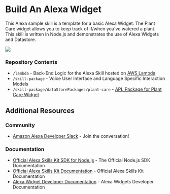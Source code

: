 # Build An Alexa Widget

This Alexa sample skill is a template for a basic Alexa Widget. The Plant Care widget allows you to keep track of if/when you've watered a plant. This skill is written in Node.js and demonstrates the use of Alexa Widgets and Datastore. 

<img src="https://m.media-amazon.com/images/G/01/mobile-apps/dex/alexa/alexa-skills-kit/tutorials/quiz-game/header._TTH_.png" />

### Repository Contents	 
* `/lambda` - Back-End Logic for the Alexa Skill hosted on [AWS Lambda](https://aws.amazon.com/lambda/)
* `/skill-package` - Voice User Interface and Language Specific Interaction Models
* `/skill-package/dataStorePackages/plant-care` - [APL Package for Plant Care Widget](https://developer.amazon.com/en-US/docs/alexa/alexa-presentation-language/apl-widgets-reference.html#apl-package) 

## Additional Resources

### Community
* [Amazon Alexa Developer Slack](https://alexa.design/slack) - Join the conversation!

### Documentation
* [Official Alexa Skills Kit SDK for Node.js](http://alexa.design/node-sdk-docs) - The Official Node.js SDK Documentation
* [Official Alexa Skills Kit Documentation](https://developer.amazon.com/docs/ask-overviews/build-skills-with-the-alexa-skills-kit.html) - Official Alexa Skills Kit Documentation
* [Alexa Widget Developer Documentation](https://alexa.design/widgets) - Alexa Widgets Developer Documentation